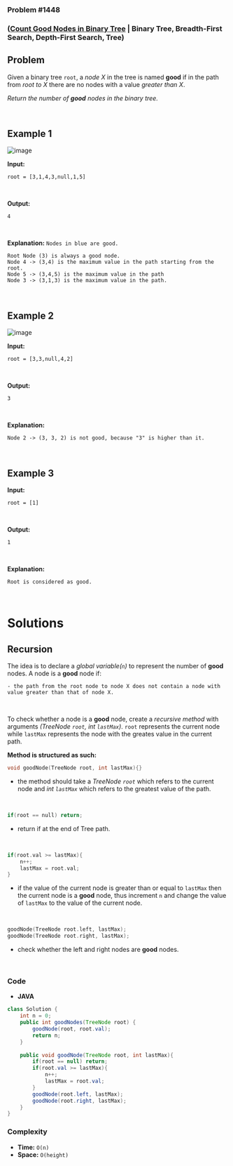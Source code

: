 ### Problem #1448
### ([Count Good Nodes in Binary Tree](https://leetcode.com/problems/count-good-nodes-in-binary-tree/) | Binary Tree, Breadth-First Search, Depth-First Search, Tree)

## Problem

Given a binary tree `root`, a *node X* in the tree is named **good** if in the path from *root to X* there are no nodes with a value *greater than X*.

*Return the number of ***good*** nodes in the binary tree.*

<br/>

## Example 1
![image](https://user-images.githubusercontent.com/89616705/187807013-d9e1c227-23c2-48f3-9e81-8c6472aed25b.png)

**Input:**

    root = [3,1,4,3,null,1,5]
<br/>

**Output:**

    4
<br/>

**Explanation:** `Nodes in blue are good.`

    Root Node (3) is always a good node.
    Node 4 -> (3,4) is the maximum value in the path starting from the root.
    Node 5 -> (3,4,5) is the maximum value in the path
    Node 3 -> (3,1,3) is the maximum value in the path.
<br/>

## Example 2
![image](https://user-images.githubusercontent.com/89616705/187807346-dbc135c9-ccfe-41b2-9dc9-a4a76b363eb3.png)

**Input:**

    root = [3,3,null,4,2]
<br/>

**Output:**

    3
<br/>

**Explanation:**

    Node 2 -> (3, 3, 2) is not good, because "3" is higher than it.
<br/>

## Example 3

**Input:**

    root = [1]
<br/>

**Output:**

    1
<br/>

**Explanation:**

    Root is considered as good.
<br/>

# Solutions

## Recursion

The idea is to declare a *global variable(`n`)* to represent the number of **good** nodes. A node is a **good** node if:

    - the path from the root node to node X does not contain a node with value greater than that of node X.
<br/>

To check whether a node is a **good** node, create a *recursive method* with arguments *(TreeNode `root`, int `lastMax`)*. `root` represents the current node while `lastMax` represents the node with the greates value in the current path.

**Method is structured as such:**
```cpp
void goodNode(TreeNode root, int lastMax){}
```
- the method should take a *TreeNode `root`* which refers to the current node and *int `lastMax`* which refers to the greatest value of the path.
<br/>

```cpp
if(root == null) return;
```
- return if at the end of Tree path.
<br/>

```cpp
if(root.val >= lastMax){
    n++;
    lastMax = root.val;
}
```
- if the value of the current node is greater than or equal to `lastMax` then the current node is a **good** node, thus increment `n` and change the value of `lastMax` to the value of the current node.
<br/>

```cpp
goodNode(TreeNode root.left, lastMax);
goodNode(TreeNode root.right, lastMax);
```
- check whether the left and right nodes are **good** nodes.
<br/>

### Code

- **JAVA**
```java
class Solution {
    int n = 0;
    public int goodNodes(TreeNode root) {
        goodNode(root, root.val);
        return n;
    }
    
    public void goodNode(TreeNode root, int lastMax){
        if(root == null) return;
        if(root.val >= lastMax){
            n++;
            lastMax = root.val;
        }
        goodNode(root.left, lastMax);
        goodNode(root.right, lastMax);
    }
}
```

### Complexity
- **Time:** `O(n)`
- **Space:** `O(height)`

